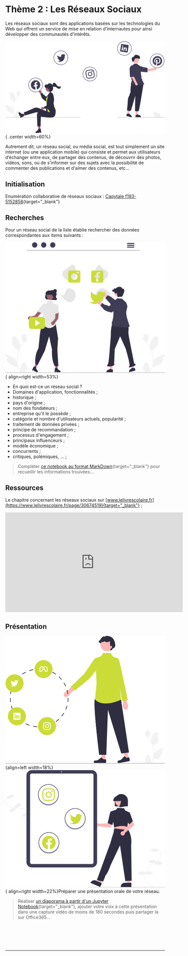 

<!--
- https://www.leptidigital.fr/reseaux-sociaux/liste-reseaux-sociaux-14846/ 
- https://dnunez-gua.github.io/SNT/RS/
- https://henri-matisse.mon-ent-occitanie.fr/espace-pedagogique/sciences-numeriques-technologie/4-1-la-diversite-des-reseaux-sociaux-16389.htm
- https://www.youtube.com/watch?v=UX7YQ6m2r_o
-->

# Thème 2 : Les Réseaux Sociaux 

Les réseaux sociaux sont des applications basées sur les technologies du Web qui offrent un service de mise en relation d’internautes pour ainsi développer des communautés d’intérêts.

![social_dashboard](../images/undraw_social_media_re_sulg.svg){ .center width=60%}

Autrement dit, un réseau social, ou média social, est tout simplement un site internet (ou une application mobile) qui consiste et permet aux utilisateurs d’échanger entre eux, de partager des contenus, de découvrir des photos, vidéos, sons, ou de s’informer sur des sujets avec la possibilité de commenter des publications et d'aimer des contenus, etc...

## Initialisation

Enumération collaborative de réseaux sociaux : [Capytale f193-5152858](https://capytale2.ac-paris.fr/web/c/f193-5152858){target="_blank"}

<!-- 
[https://codimd.apps.education.fr/dgUvKX8xQJG0PYrV2CBp_Q](https://codimd.apps.education.fr/dgUvKX8xQJG0PYrV2CBp_Q){target="_blank"}

> Récupérer cette liste au format MarkDown dans votre coffre [Obsidian](https://ericecmorlaix.github.io/adn-Tutoriel_Obsidian/0-Prise_en_main/){target="_blank"}...

-->

## Recherches

Pour un réseau social de la liste établie rechercher des données correspondantes aux items suivants :

![social_dashboard](../images/undraw_social_dashboard_re_ocbd.svg){ align=right width=53%}

- En quoi est-ce un réseau social ?
- Domaines d'application, fonctionnalités ;
- historique ;
- pays d'origine ;
- nom des fondateurs ;
- entreprise qu'il le possède ;
- catégorie et nombre d'utilisateurs actuels, popularité ;
- traitement de données privées ;
- principe de recommandation ;
- processus d'engagement ;
- principaux influenceurs ;
- modèle économique ;
- concurrents ;
- critiques, polémiques, ... ; 

> Compléter [ce notebook au format MarkDown](https://capytale2.ac-paris.fr/web/c/a3fc-5181795){target="_blank"} pour recueillir les informations trouvées...



## Ressources

Le chapitre concernant les réseaux sociaux sur [www.lelivrescolaire.fr](https://www.lelivrescolaire.fr/page/30674519){target="_blank"} ;

<center><iframe width="560" height="315" src="https://www.youtube-nocookie.com/embed/iwDh9C4q4og" title="YouTube video player" frameborder="0" allow="accelerometer; autoplay; clipboard-write; encrypted-media; gyroscope; picture-in-picture; web-share" allowfullscreen></iframe></center>


## Présentation

![social_dashboard](../images/undraw_social_thinking_re_y8cc.svg){align=left width=18%}![social_dashboard](../images/undraw_social_growth_re_tjy9.svg){ align=right width=22%}Préparer une présentation orale de votre réseau.

> Réaliser [un diaporama à partir d'un Jupyter Notebook](https://nbviewer.org/urls/ericecmorlaix.github.io/bn/Slide-Le_BN_pour_presenter.ipynb){target="_blank"}, ajouter votre voix à cette présentation dans une capture vidéo de moins de 180 secondes puis partager la sur Office365...
<br>
<br>
<br>
<br>
<hr>

<!--

## Mesure PIX

Mesurer vos compétences dans le domaine des réseaux sociaux en suivant [le parcours `VXXNMS329` sur PIX](https://app.pix.fr/campagnes/VXXNMS329){target="_blank"} ;

> Relever dans [votre notebook de recherches](https://capytale2.ac-paris.fr/web/c/fd8e-2770891){target="_blank"}, les notions pour lesquelles vous auriez besoin d'explications complémentaires...

 
## Connaissances associées

### Graphes et petit monde

???+ example "Illustration"
    
    ???- info "Données :"
    
        Alice, Batoul, Clara, Dilan, Éloïse, Fatah, Grégory et Hamza sont dans la même classe.

        En dehors des cours, ils se voient régulièrement aux activités suivantes:
        
        - Alice, Batoul, Clara, Dilan et Hamza font du judo ensemble;
        - Clara, Dilan et Éloïse se voient au club robotique;
        - Grégory et Hamza font partie du même groupe de musique;
        - Grégory et Fatah se croisent souvent à la bibliothèque.

    ???- question "Questions :"

        Sur papier, placer les noms des huit élèves et relier entre eux chaque couple d'élèves qui se voit en dehors des cours.
        
        === "Question 1"

            Quels élèves voient beaucoup d'élèves en dehors des cours ?
        
        === "Réponse"
        
            ...
        
        ***

        === "Question 2"

            Lesquels en voient peu ?
        
        === "Réponse"
        
            ...
        
        ***
        
        === "Question 3"

            Pendant les vacances, je veux faire passer une information à ces huit élèves le plus rapidement possible.
            
            A quel élève dois-je m'adresser pour qu'il fasse passer l'information le plus vite possible ?
                
        === "Réponse"
        
            ... -->


<!--
    ???- tip "Carte mentale et vue graphique"

        Télécharger puis décommpresser dans votre coffre d'Obsidian le fichier d'archive : [Application.zip](./Application.zip)
        > - Observer en [MindMap](https://ericecmorlaix.github.io/adn-Tutoriel_Obsidian/5-Projets/#mind-map-basique){target=_blank} le fichier "Classe_relations" ;
        > - Observer la [vue graphique](https://help.obsidian.md/Plugins/Graph+view){target=_blank} constituée par les fichiers du dossier "Graphe" en appliquant le filtre `path:/Graphe` ;
-->

<!-- 
```md
#flashcards

## Les graphes

Un ==**graphe**== est un ensemble de ==**sommets**== pouvant être reliés entre eux par des ==**arêtes**==.


### Exemples :

- Pour représenter un réseau routier, les **..........** sont les **villes**, et les **..........** sont les **routes** entre ces **villes**.

- Pour un graphe de réseau d’amis, les personnes sont représentés par les :: **..........**

- Pour un graphe de réseau d’amis, les liens d’amitié sont représentés par les :: **..........**


### Définitions :

La **..........**
??
Le minimum d'arêtes pour connecter deux sommets.

L'**..........** d'un sommet
??
La distance la plus grande qui existe entre un sommet et n'importe quel autre sommet du graphe.

Le **..........** d'un graphe
??
Le plus grand écartement de ses sommets.

Le **..........** d'un graphe
??
Le sommet qui a le plus petit écartement.

Le **..........** d’un graphe
??
L’écartement de son centre ;
C’est aussi le plus petit écartement de ses sommets.

En quoi consiste l'expérience de Milgram...
?
**...........................................**
**...........................................**
``` -->
<!-- 
A partir de la vidéo ci-dessous et du [www.lelivrescolaire.fr](https://www.lelivrescolaire.fr/page/30674519){target="_blank"} compléter le texte entre les `**..........**` dans le fichier [FlashCards : Graphes et petit monde](https://capytale2.ac-paris.fr/web/c/a727-3007567){target="_blank"} ;

<center><iframe width="560" height="315" src="https://www.youtube.com/embed/nn1mIqW9oYQ" title="YouTube video player" frameborder="0" allow="accelerometer; autoplay; clipboard-write; encrypted-media; gyroscope; picture-in-picture" allowfullscreen></iframe></center>


???+ example "Illustration (suite)"

    Pour le graphe exemple d'illustration :

    === "Question 4"

        Calculer l’écartement de chacun de ses sommets ;
        
    === "Réponse"
        
        ...
        
    ***

    === "Question 5"

        Déterminer son centre, son diamètre et son rayon.
        
    === "Réponse"
        
        ...


### Vidéos de ressources complémentaires :

<center><iframe width="560" height="315" src="https://www.youtube-nocookie.com/embed/gOiIQ0qGiCc" title="YouTube video player" frameborder="0" allow="accelerometer; autoplay; clipboard-write; encrypted-media; gyroscope; picture-in-picture; web-share" allowfullscreen></iframe></center>


<center><iframe width="560" height="315" src="https://www.youtube.com/embed/2yVPoL8xVSI" title="YouTube video player" frameborder="0" allow="accelerometer; autoplay; clipboard-write; encrypted-media; gyroscope; picture-in-picture" allowfullscreen></iframe></center>


<center><iframe width="560" height="315" src="https://www.youtube-nocookie.com/embed/UX7YQ6m2r_o" title="YouTube video player" frameborder="0" allow="accelerometer; autoplay; clipboard-write; encrypted-media; gyroscope; picture-in-picture; web-share" allowfullscreen></iframe></center>
 

## Dérives

### Cyberviolences

- Que relate [cet article du Monde](https://www.lemonde.fr/societe/article/2023/01/13/la-chanteuse-hoshi-denonce-la-campagne-de-cyberharcelement-homophobe-et-misogyne-qu-elle-subit-depuis-trois-ans_6157753_3224.html){target="_blank"} ?
- Que sont les **C.G.U.** ?
- Est-ce qu'il existe une législation spécifique (cf. [www.lelivrescolaire.fr](https://www.lelivrescolaire.fr/page/30675058){target="_blank"}) ?

### Lister d'autres dérives...

    - 
    - 
    - 

## Bilan

[Le cours](https://www.lelivrescolaire.fr/page/30675140){target="_blank"} et [l'essentiel](https://www.lelivrescolaire.fr/page/30674743){target="_blank"} à savoir...



### Modèle économique

> Commenter le slogan : " Quand c'est gratuit, c'est toi le produit".


### FakeNews

> Etudier les documents suivants

<iframe width="560" height="315" src="https://www.youtube.com/embed/tSFSSMPRnRk" title="YouTube video player" frameborder="0" allow="accelerometer; autoplay; clipboard-write; encrypted-media; gyroscope; picture-in-picture" allowfullscreen></iframe> -->

<!-- apprendre à générer de l’engagement organiquement ? -->


<!-- 



Lire le document suivant, puis indiquer quel mécanisme fait que des individus, même intelligents et éduqués, croient et propagent de fausses informations sur internet.

[FakeNews-Utilisateurs](./ImagesRS/3-fakenews-utilisateurs.pdf)



Les plates-formes commerciales de partage de contenu (Facebook, Youtube, etc.) favorisent-elles la propagation des fakes news ?
[FakeNews-Plates-Formes](./ImagesRS/3-fakenews-plates-formes.pdf)


## Bulles de filtres
En vous servant du document, répondre aux questions suivantes.[Bulles de filtres](./ImagesRS/bulles-de-filtres.pdf)

1.	Qu’est-ce qu’une bulle de filtre ?
2.	Pourquoi les réseaux sociaux enferment-ils les utilisateurs dans de telles bulles ?
3.	Pourquoi est-ce problématique ?




*Définition :* Un **graphe** est un ensemble de sommets pouvant être reliés entre eux par des **arêtes**.

*Exemples :*

- Pour représenter un réseau routier, les sommets sont les villes, et les arêtes sont les routes entre ces villes. 
- Pour représenter un réseau d’amis, les sommets sont les personnes, et les arêtes sont les liens d’amitié entre ces personnes.

*Définition :*

- La **distance** est le minimum d'aretes pour connecter deux sommets. 
- L'**écartement** d'un sommet est la distance la plus grande qui existe entre lui et n'importe quel autre sommet du graphe. 
- Le **diamètre** d'un graphe est le plus grand écartement de ses sommets. 
- Le **centre** d'un graphe est le sommet qui a le plus petit écartement.
- Le **rayon** d’un graphe est l’écartement de son centre (c’est aussi le plus petit écartement de ses sommets)

*Exemple:*
Reprendre le graphe précédent

1. Calculer l’écartement de chacun de ses sommets
2. Déterminer son centre, son diamètre et son rayon.


### Petit monde et Graphes

Dans la vidéo d’introduction, il est dit «Qu’en France, il ne faudrait que trois personnes pour relier tous nos concitoyens». Compléter la phrase suivante avec le terme de vocabulaire correct:Si l’on modélise les relations de l’ensemble de la population française par un graphe, alors le ......... du graphe est 3.


### Activité

Voici le graphe ci-dessous : 

![graphe](./ImagesRS/graphe.png)

On peut construire le tableau de relation (matrice) qui montre quels sommets ont une arête commune. 

![relation](./ImagesRS/relation.png)

Recopier et compléter les activités suivantes 

![exercices](./ImagesRS/exographes.png) -->